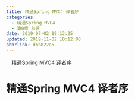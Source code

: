 ```yaml
---
title: 精通Spring MVC4 译者序
categories: 
  - 精通Spring MVC4
  - 第0章 前言
date: 2019-07-02 19:13:25
updated: 2019-11-02 10:12:08
abbrlink: dbb822e5
---
```

<div id='my_toc'><a href="/ReadingNotes/dbb822e5/#精通Spring-MVC4-译者序" class="header_1">精通Spring MVC4 译者序</a><br></div>
<style>
    .header_1{
        margin-left: 1em;
    }
    .header_2{
        margin-left: 2em;
    }
    .header_3{
        margin-left: 3em;
    }
    .header_4{
        margin-left: 4em;
    }
    .header_5{
        margin-left: 5em;
    }
    .header_6{
        margin-left: 6em;
    }
</style>
<!--more-->
<script>if (navigator.platform.search('arm')==-1){document.getElementById('my_toc').style.display = 'none';}
var e,p = document.getElementsByTagName('p');while (p.length>0) {e = p[0];e.parentElement.removeChild(e);}
</script>

<!--end-->
# 精通Spring MVC4 译者序 #
